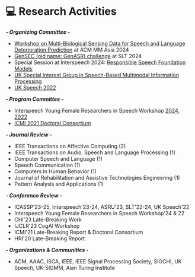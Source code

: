 # 💻 Research Activities
***- Organizing Committee -***
- [Workshop on Multi-Biological Sensing Data for Speech and Language Deterioration Prediction](https://sites.google.com/view/spandldeteriorate) at ACM MM Asia 2024
- [GenSEC (old name: GenASR) challenge](https://sites.google.com/view/gensec-challenge) at SLT 2024
- Special Session at Interspeech 2024: [Responsible Speech Foundation Models](https://sites.google.com/view/responsiblespeech/)
- [UK Special Interest Group in Speech-Based Multimodal Information Processing](https://sites.google.com/view/uk-sigmm)
- [UK Speech 2022](https://conferences.inf.ed.ac.uk/ukspeech2022/)

***- Program Committee -***
- Interspeech Young Female Researchers in Speech Workshop [2024](https://sites.google.com/view/yfrsw-2024/), [2022](https://sites.google.com/view/yfrsw-2022/)
- [ICMI 2021 Doctoral Consortium](https://icmi.acm.org/2021/index.php?id=cfdc)

***- Journal Review -***
- IEEE Transactions on Affective Computing (2)
- IEEE Transactions on Audio, Speech and Language Processing (1)
- Computer Speech and Language (1)
- Speech Communication (1)
- Computers in Human Behavior (1)
- Journal of Rehabilitation and Assistive Technologies Engineering (1)
- Pattern Analysis and Applications (1)

***- Conference Review -***
- ICASSP'23-25, Interspeech'23-24, ASRU'23, SLT'22-24, UK Speech'22
- Interspeech Young Female Researchers in Speech Workshop'24 & 22
- CHI'23 Late-Breaking Work
- IJCLR'23 CogAI Workshop
- ICMI'21 Late-Breaking Report & Doctoral Consortium
- HRI'20 Late-Breaking Report

***- Organizations & Communities -***
- ACM, AAAC, ISCA, IEEE, IEEE Signal Processing Society, SIGCHI, UK Speech, UK-SIGMM, Alan Turing Institute
